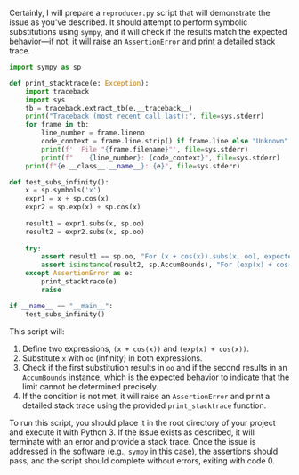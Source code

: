 Certainly, I will prepare a `reproducer.py` script that will demonstrate the issue as you've described. It should attempt to perform symbolic substitutions using `sympy`, and it will check if the results match the expected behavior—if not, it will raise an `AssertionError` and print a detailed stack trace.

```python
import sympy as sp

def print_stacktrace(e: Exception):
    import traceback
    import sys
    tb = traceback.extract_tb(e.__traceback__)
    print("Traceback (most recent call last):", file=sys.stderr)
    for frame in tb:
        line_number = frame.lineno
        code_context = frame.line.strip() if frame.line else "Unknown"
        print(f'  File "{frame.filename}"', file=sys.stderr)
        print(f"    {line_number}: {code_context}", file=sys.stderr)
    print(f"{e.__class__.__name__}: {e}", file=sys.stderr)

def test_subs_infinity():
    x = sp.symbols('x')
    expr1 = x + sp.cos(x)
    expr2 = sp.exp(x) + sp.cos(x)
    
    result1 = expr1.subs(x, sp.oo)
    result2 = expr2.subs(x, sp.oo)
    
    try:
        assert result1 == sp.oo, "For (x + cos(x)).subs(x, oo), expected oo but got {}".format(result1)
        assert isinstance(result2, sp.AccumBounds), "For (exp(x) + cos(x)).subs(x, oo), expected an AccumBounds instance but got {}".format(type(result2))
    except AssertionError as e:
        print_stacktrace(e)
        raise

if __name__ == "__main__":
    test_subs_infinity()
```

This script will:

1. Define two expressions, `(x + cos(x))` and `(exp(x) + cos(x))`.
2. Substitute `x` with `oo` (infinity) in both expressions.
3. Check if the first substitution results in `oo` and if the second results in an `AccumBounds` instance, which is the expected behavior to indicate that the limit cannot be determined precisely.
4. If the condition is not met, it will raise an `AssertionError` and print a detailed stack trace using the provided `print_stacktrace` function.

To run this script, you should place it in the root directory of your project and execute it with Python 3. If the issue exists as described, it will terminate with an error and provide a stack trace. Once the issue is addressed in the software (e.g., `sympy` in this case), the assertions should pass, and the script should complete without errors, exiting with code 0.